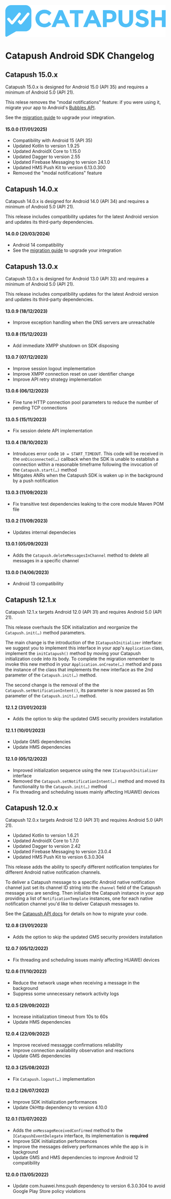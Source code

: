 ![Catapush Logo](images/catapush_logo.png)

# Catapush Android SDK Changelog

## Catapush 15.0.x

Catapush 15.0.x is designed for Android 15.0 (API 35) and requires a minimum of Android 5.0 (API 21).

This relese removes the "modal notifications" feature: if you were using it, migrate your app to Android's [Bubbles API](https://developer.android.com/develop/ui/views/notifications/bubbles).

See the [migration guide](https://github.com/Catapush/catapush-docs/blob/master/AndroidSDK/DOCUMENTATION_ANDROID_SDK.md#migration-from-catapush-140x) to upgrade your integration.

#### 15.0.0 (17/01/2025)
- Compatibility with Android 15 (API 35)
- Updated Kotlin to version 1.9.25
- Updated AndroidX Core to 1.15.0
- Updated Dagger to version 2.55
- Updated Firebase Messaging to version 24.1.0
- Updated HMS Push Kit to version 6.13.0.300
- Removed the "modal notifications" feature

## Catapush 14.0.x

Catapush 14.0.x is designed for Android 14.0 (API 34) and requires a minimum of Android 5.0 (API 21).

This release includes compatibility updates for the latest Android version and updates its third-party dependencies.

#### 14.0.0 (20/03/2024)
- Android 14 compatibility
- See the [migration guide](https://github.com/Catapush/catapush-docs/blob/master/AndroidSDK/DOCUMENTATION_ANDROID_SDK.md#migration-from-catapush-130x) to upgrade your integration

## Catapush 13.0.x

Catapush 13.0.x is designed for Android 13.0 (API 33) and requires a minimum of Android 5.0 (API 21).

This release includes compatibility updates for the latest Android version and updates its third-party dependencies.

#### 13.0.9 (18/12/2023)
- Improve exception handling when the DNS servers are unreachable

#### 13.0.8 (15/12/2023)
- Add immediate XMPP shutdown on SDK disposing

#### 13.0.7 (07/12/2023)
- Improve session logout implementation
- Improve XMPP connection reset on user identifier change
- Improve API retry strategy implementation

#### 13.0.6 (06/12/2023)
- Fine tune HTTP connection pool parameters to reduce the number of pending TCP connections

#### 13.0.5 (15/11/2023)
- Fix session delete API implementation

#### 13.0.4 (18/10/2023)
- Introduces error code `10 = START_TIMEOUT`. This code will be received in the `onDisconnected(…)` callback when the SDK is unable to establish a connection within a reasonable timeframe following the invocation of the `Catapush.start(…)` method
- Mitigates ANRs when the Catapush SDK is waken up in the background by a push notification

#### 13.0.3 (11/09/2023)
- Fix transitive test dependencies leaking to the core module Maven POM file

#### 13.0.2 (11/09/2023)
- Updates internal dependecies

#### 13.0.1 (05/09/2023)
- Adds the `Catapush.deleteMessagesInChannel` method to delete all messages in a specific channel

#### 13.0.0 (14/06/2023)
- Android 13 compatibility

## Catapush 12.1.x

Catapush 12.1.x targets Android 12.0 (API 31) and requires Android 5.0 (API 21).

This release overhauls the SDK initialization and reorganize the `Catapush.init(…)` method parameters.

The main change is the introduction of the `ICatapushInitializer` interface: we suggest you to implement this interface in your app's `Application` class, implement the `initCatapush()` method by moving your Catapush initialization code into its body. To complete the migration remember to invoke this new method in your `Application.onCreate(…)` method and pass the instance of the class that implements the new interface as the 2nd parameter of the `Catapush.init(…)` method.

The second change is the removal of the the `Catapush.setNotificationIntent()`, its parameter is now passed as 5th parameter of the `Catapush.init(…)` method.

#### 12.1.2 (31/01/2023)
- Adds the option to skip the updated GMS security providers installation

#### 12.1.1 (10/01/2023)

- Update GMS dependencies
- Update HMS dependencies

#### 12.1.0 (05/12/2022)

- Improved initialization sequence using the new `ICatapushInitializer` interface
- Removed the `Catapush.setNotificationIntent(…)` method and moved its functionality to the `Catapush.init(…)` method
- Fix threading and scheduling issues mainly affecting HUAWEI devices

## Catapush 12.0.x

Catapush 12.0.x targets Android 12.0 (API 31) and requires Android 5.0 (API 21).
- Updated Kotlin to version 1.6.21
- Updated AndroidX Core to 1.7.0
- Updated Dagger to version 2.42
- Updated Firebase Messaging to version 23.0.4
- Updated HMS Push Kit to version 6.3.0.304

This release adds the ability to specify different notification templates for different Android native notification channels.

To deliver a Catapush message to a specific Android native notification channel just set its channel ID string into the `channel` field of the Catapush message you are sending.
Then initialize the Catapush instance in your app providing a list of `NotificationTemplate` instances, one for each native notification channel you'd like to deliver Catapush messages to.

See the [Catapush API docs](DOCUMENTATION_ANDROID_SDK.md#migration-from-catapush-111x) for details on how to migrate your code.

#### 12.0.8 (31/01/2023)
- Adds the option to skip the updated GMS security providers installation

#### 12.0.7 (05/12/2022)
- Fix threading and scheduling issues mainly affecting HUAWEI devices

#### 12.0.6 (11/10/2022)
- Reduce the network usage when receiving a message in the background
- Suppress some unnecessary network activity logs

#### 12.0.5 (29/09/2022)
- Increase initialization timeout from 10s to 60s
- Update HMS dependencies

#### 12.0.4 (22/09/2022)
- Improve received messagge confirmations reliability
- Improve connection availability observation and reactions
- Update GMS dependencies

#### 12.0.3 (25/08/2022)
- Fix `Catapush.logout(…)` implementation

#### 12.0.2 (26/07/2022)
- Improve SDK initialization performances
- Update OkHttp dependency to version 4.10.0

#### 12.0.1 (13/07/2022)

- Adds the `onMessageReceivedConfirmed` method to the `ICatapushEventDelegate` interface, its implementation is **required**
- Improve SDK initialization performances
- Improve the messages delivery performances while the app is in background
- Update GMS and HMS dependencies to improve Android 12 compatibility

#### 12.0.0 (13/05/2022)

- Update com.huawei.hms:push dependency to version 6.3.0.304 to avoid Google Play Store policy violations